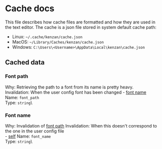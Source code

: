 # Cache docs

This file describes how cache files are formatted and how they are used in the text editor. 
The cache is a json file stored in system default cache path: 
- Linux: `~/.cache/kenzan/cache.json`
- MacOS: `~/Library/Caches/kenzan/cache.json`
- Windows: `C:\Users\<Username>\AppData\Local\kenzan\cache.json`

## Cached data

### Font path

Why: Retrieving the path to a font from its name is pretty heavy.\
Invalidation: When the user config font has been changed
    - [font name](#font-name)
Name: `font_path`\
Type: `string`\

### Font name

Why: Invalidation of [font path](#font-path)
Invalidation: When this doesn't correspond to the one in the user config file\
    - [self](#font-name)
Name: `font_name`\
Type: `string`\

